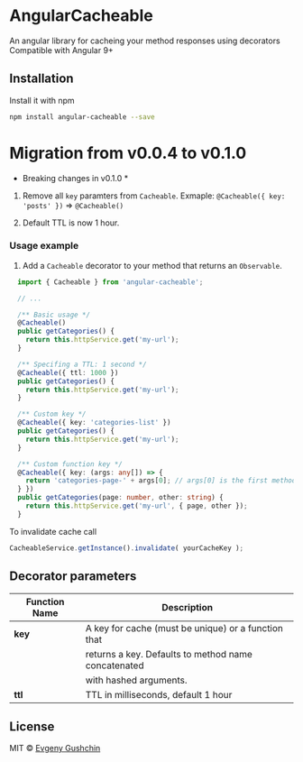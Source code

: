 # AngularCacheable

An angular library for cacheing your method responses using decorators
Compatible with Angular 9+

## Installation

Install it with npm

```bash
npm install angular-cacheable --save
```

# Migration from v0.0.4 to v0.1.0

* Breaking changes in v0.1.0 *

1. Remove all `key` paramters from `Cacheable`. 
Exmaple: `@Cacheable({ key: 'posts' })` => `@Cacheable()`

2. Default TTL is now 1 hour.

### Usage example

1. Add a `Cacheable` decorator to your method that returns an `Observable`.

```ts
  import { Cacheable } from 'angular-cacheable';

  // ...

  /** Basic usage */
  @Cacheable()
  public getCategories() {
    return this.httpService.get('my-url');
  }

  /** Specifing a TTL: 1 second */
  @Cacheable({ ttl: 1000 })
  public getCategories() {
    return this.httpService.get('my-url');
  }

  /** Custom key */
  @Cacheable({ key: 'categories-list' })
  public getCategories() {
    return this.httpService.get('my-url');
  }

  /** Custom function key */
  @Cacheable({ key: (args: any[]) => {
    return 'categories-page-' + args[0]; // args[0] is the first method argument. Here it is `page`.
  } })
  public getCategories(page: number, other: string) {
    return this.httpService.get('my-url', { page, other });
  }
```

To invalidate cache call 
```ts
CacheableService.getInstance().invalidate( yourCacheKey );
```


## Decorator parameters

| Function Name               | Description                                         |
| --------------------------- | --------------------------------------------------- |
| **key**                     | A key for cache (must be unique) or a function that |
|                             | returns a key. Defaults to method name concatenated |
|                             | with hashed arguments.                              |
| **ttl**                     | TTL in milliseconds, default 1 hour                |

## License
MIT © [Evgeny Gushchin](https://github.com/evgushchin)
